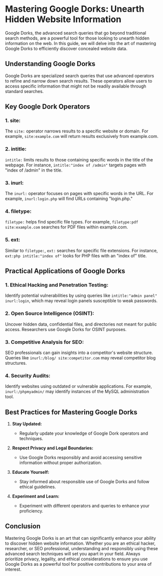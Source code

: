 # Mastering Google Dorks: Unearth Hidden Website Information

Google Dorks, the advanced search queries that go beyond traditional search methods, are a powerful tool for those looking to unearth hidden information on the web. In this guide, we will delve into the art of mastering Google Dorks to efficiently discover concealed website data.

## Understanding Google Dorks

Google Dorks are specialized search queries that use advanced operators to refine and narrow down search results. These operators allow users to access specific information that might not be readily available through standard searches.

## Key Google Dork Operators

### 1. **site:**

The `site:` operator narrows results to a specific website or domain. For example, `site:example.com` will return results exclusively from example.com.

### 2. **intitle:**

`intitle:` limits results to those containing specific words in the title of the webpage. For instance, `intitle:"index of /admin"` targets pages with "index of /admin" in the title.

### 3. **inurl:**

The `inurl:` operator focuses on pages with specific words in the URL. For example, `inurl:login.php` will find URLs containing "login.php."

### 4. **filetype:**

`filetype:` helps find specific file types. For example, `filetype:pdf site:example.com` searches for PDF files within example.com.

### 5. **ext:**

Similar to `filetype:`, `ext:` searches for specific file extensions. For instance, `ext:php intitle:"index of"` looks for PHP files with an "index of" title.

## Practical Applications of Google Dorks

### 1. **Ethical Hacking and Penetration Testing:**

Identify potential vulnerabilities by using queries like `intitle:"admin panel" inurl:login`, which may reveal login panels susceptible to weak passwords.

### 2. **Open Source Intelligence (OSINT):**

Uncover hidden data, confidential files, and directories not meant for public access. Researchers use Google Dorks for OSINT purposes.

### 3. **Competitive Analysis for SEO:**

SEO professionals can gain insights into a competitor's website structure. Queries like `inurl:/blog/ site:competitor.com` may reveal competitor blog structures.

### 4. **Security Audits:**

Identify websites using outdated or vulnerable applications. For example, `inurl:/phpmyadmin/` may identify instances of the MySQL administration tool.

## Best Practices for Mastering Google Dorks

1. **Stay Updated:**
   - Regularly update your knowledge of Google Dork operators and techniques.

2. **Respect Privacy and Legal Boundaries:**
   - Use Google Dorks responsibly and avoid accessing sensitive information without proper authorization.

3. **Educate Yourself:**
   - Stay informed about responsible use of Google Dorks and follow ethical guidelines.

4. **Experiment and Learn:**
   - Experiment with different operators and queries to enhance your proficiency.

## Conclusion

Mastering Google Dorks is an art that can significantly enhance your ability to discover hidden website information. Whether you are an ethical hacker, researcher, or SEO professional, understanding and responsibly using these advanced search techniques will set you apart in your field. Always prioritize privacy, legality, and ethical considerations to ensure you use Google Dorks as a powerful tool for positive contributions to your area of interest.
